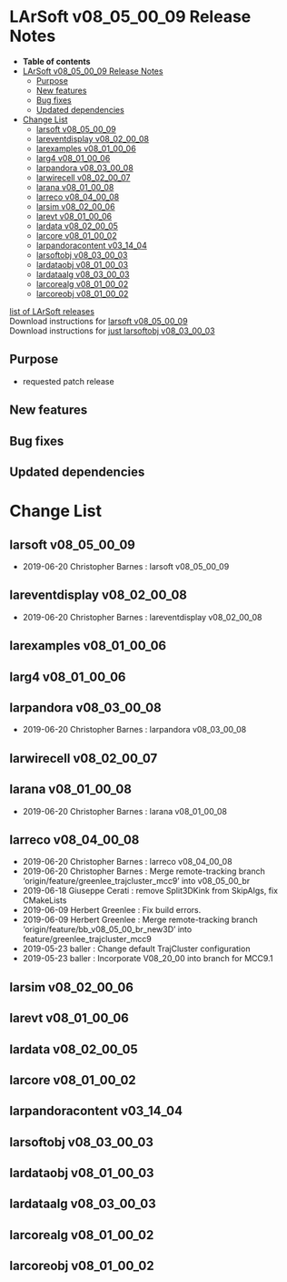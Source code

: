 LArSoft v08\_05\_00\_09 Release Notes
=============================================================================

-   **Table of contents**
-   [LArSoft v08\_05\_00\_09 Release Notes](#LArSoft-v08_05_00_09-Release-Notes)
    -   [Purpose](#Purpose)
    -   [New features](#New-features)
    -   [Bug fixes](#Bug-fixes)
    -   [Updated dependencies](#Updated-dependencies)
-   [Change List](#Change-List)
    -   [larsoft v08\_05\_00\_09](#larsoft-v08_05_00_09)
    -   [lareventdisplay v08\_02\_00\_08](#lareventdisplay-v08_02_00_08)
    -   [larexamples v08\_01\_00\_06](#larexamples-v08_01_00_06)
    -   [larg4 v08\_01\_00\_06](#larg4-v08_01_00_06)
    -   [larpandora v08\_03\_00\_08](#larpandora-v08_03_00_08)
    -   [larwirecell v08\_02\_00\_07](#larwirecell-v08_02_00_07)
    -   [larana v08\_01\_00\_08](#larana-v08_01_00_08)
    -   [larreco v08\_04\_00\_08](#larreco-v08_04_00_08)
    -   [larsim v08\_02\_00\_06](#larsim-v08_02_00_06)
    -   [larevt v08\_01\_00\_06](#larevt-v08_01_00_06)
    -   [lardata v08\_02\_00\_05](#lardata-v08_02_00_05)
    -   [larcore v08\_01\_00\_02](#larcore-v08_01_00_02)
    -   [larpandoracontent v03\_14\_04](#larpandoracontent-v03_14_04)
    -   [larsoftobj v08\_03\_00\_03](#larsoftobj-v08_03_00_03)
    -   [lardataobj v08\_01\_00\_03](#lardataobj-v08_01_00_03)
    -   [lardataalg v08\_03\_00\_03](#lardataalg-v08_03_00_03)
    -   [larcorealg v08\_01\_00\_02](#larcorealg-v08_01_00_02)
    -   [larcoreobj v08\_01\_00\_02](#larcoreobj-v08_01_00_02)

[list of LArSoft releases](LArSoft_release_list)\
Download instructions for [larsoft v08\_05\_00\_09](http://scisoft.fnal.gov/scisoft/bundles/larsoft/v08_05_00_09/larsoft-v08_05_00_09.html)\
Download instructions for [just larsoftobj v08\_03\_00\_03](http://scisoft.fnal.gov/scisoft/bundles/larsoftobj/v08_03_00_03/larsoftobj-v08_03_00_03.html)

Purpose
--------------------

-   requested patch release

New features
------------------------------

Bug fixes
------------------------

Updated dependencies
----------------------------------------------

Change List
============================

larsoft v08\_05\_00\_09
-------------------------------------------------

-   2019-06-20 Christopher Barnes : larsoft v08\_05\_00\_09

lareventdisplay v08\_02\_00\_08
-----------------------------------------------------------------

-   2019-06-20 Christopher Barnes : lareventdisplay v08\_02\_00\_08

larexamples v08\_01\_00\_06
---------------------------------------------------------

larg4 v08\_01\_00\_06
---------------------------------------------

larpandora v08\_03\_00\_08
-------------------------------------------------------

-   2019-06-20 Christopher Barnes : larpandora v08\_03\_00\_08

larwirecell v08\_02\_00\_07
---------------------------------------------------------

larana v08\_01\_00\_08
-----------------------------------------------

-   2019-06-20 Christopher Barnes : larana v08\_01\_00\_08

larreco v08\_04\_00\_08
-------------------------------------------------

-   2019-06-20 Christopher Barnes : larreco v08\_04\_00\_08
-   2019-06-20 Christopher Barnes : Merge remote-tracking branch ‘origin/feature/greenlee\_trajcluster\_mcc9’ into v08\_05\_00\_br
-   2019-06-18 Giuseppe Cerati : remove Split3DKink from SkipAlgs, fix CMakeLists
-   2019-06-09 Herbert Greenlee : Fix build errors.
-   2019-06-09 Herbert Greenlee : Merge remote-tracking branch ‘origin/feature/bb\_v08\_05\_00\_br\_new3D’ into feature/greenlee\_trajcluster\_mcc9
-   2019-05-23 baller : Change default TrajCluster configuration
-   2019-05-23 baller : Incorporate V08\_20\_00 into branch for MCC9.1

larsim v08\_02\_00\_06
-----------------------------------------------

larevt v08\_01\_00\_06
-----------------------------------------------

lardata v08\_02\_00\_05
-------------------------------------------------

larcore v08\_01\_00\_02
-------------------------------------------------

larpandoracontent v03\_14\_04
--------------------------------------------------------------

larsoftobj v08\_03\_00\_03
-------------------------------------------------------

lardataobj v08\_01\_00\_03
-------------------------------------------------------

lardataalg v08\_03\_00\_03
-------------------------------------------------------

larcorealg v08\_01\_00\_02
-------------------------------------------------------

larcoreobj v08\_01\_00\_02
-------------------------------------------------------
